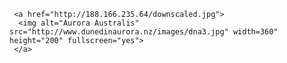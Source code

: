 <html lang="de">
  <body>
    
     <a href="http://188.166.235.64/downscaled.jpg">
      <img alt="Aurora Australis" src="http://www.dunedinaurora.nz/images/dna3.jpg" width=360" height="200" fullscreen="yes">
     </a>

  </body>
</html>
